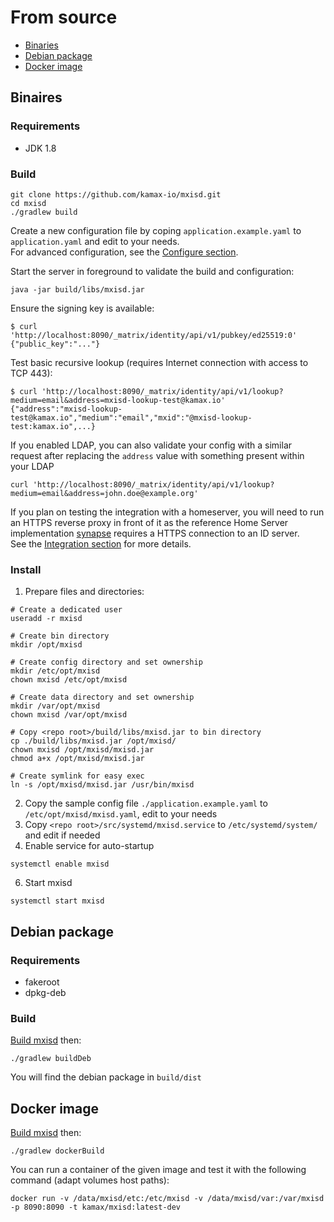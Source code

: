 # From source
- [Binaries](#binaries)
- [Debian package](#debian-package)
- [Docker image](#docker-image)

## Binaires
### Requirements
- JDK 1.8

### Build
```
git clone https://github.com/kamax-io/mxisd.git
cd mxisd
./gradlew build
```

Create a new configuration file by coping `application.example.yaml` to `application.yaml` and edit to your needs.  
For advanced configuration, see the [Configure section](configure.md).

Start the server in foreground to validate the build and configuration:
```
java -jar build/libs/mxisd.jar
```

Ensure the signing key is available:
```
$ curl 'http://localhost:8090/_matrix/identity/api/v1/pubkey/ed25519:0'
{"public_key":"..."}
```

Test basic recursive lookup (requires Internet connection with access to TCP 443):
```
$ curl 'http://localhost:8090/_matrix/identity/api/v1/lookup?medium=email&address=mxisd-lookup-test@kamax.io'
{"address":"mxisd-lookup-test@kamax.io","medium":"email","mxid":"@mxisd-lookup-test:kamax.io",...}
```

If you enabled LDAP, you can also validate your config with a similar request after replacing the `address` value with
something present within your LDAP
```
curl 'http://localhost:8090/_matrix/identity/api/v1/lookup?medium=email&address=john.doe@example.org'
```

If you plan on testing the integration with a homeserver, you will need to run an HTTPS reverse proxy in front of it
as the reference Home Server implementation [synapse](https://github.com/matrix-org/synapse) requires a HTTPS connection
to an ID server.  
See the [Integration section](#integration) for more details.

### Install
1. Prepare files and directories:
```
# Create a dedicated user
useradd -r mxisd

# Create bin directory
mkdir /opt/mxisd

# Create config directory and set ownership
mkdir /etc/opt/mxisd
chown mxisd /etc/opt/mxisd

# Create data directory and set ownership
mkdir /var/opt/mxisd
chown mxisd /var/opt/mxisd

# Copy <repo root>/build/libs/mxisd.jar to bin directory
cp ./build/libs/mxisd.jar /opt/mxisd/
chown mxisd /opt/mxisd/mxisd.jar
chmod a+x /opt/mxisd/mxisd.jar

# Create symlink for easy exec
ln -s /opt/mxisd/mxisd.jar /usr/bin/mxisd
```

2. Copy the sample config file `./application.example.yaml` to `/etc/opt/mxisd/mxisd.yaml`, edit to your needs
4. Copy `<repo root>/src/systemd/mxisd.service` to `/etc/systemd/system/` and edit if needed
5. Enable service for auto-startup
```
systemctl enable mxisd
```
6. Start mxisd
```
systemctl start mxisd
```

## Debian package
### Requirements
- fakeroot
- dpkg-deb

### Build
[Build mxisd](#build) then:
```
./gradlew buildDeb 
```
You will find the debian package in `build/dist`

## Docker image
[Build mxisd](#build) then:
```
./gradlew dockerBuild
```
You can run a container of the given image and test it with the following command (adapt volumes host paths):
```
docker run -v /data/mxisd/etc:/etc/mxisd -v /data/mxisd/var:/var/mxisd -p 8090:8090 -t kamax/mxisd:latest-dev
```

